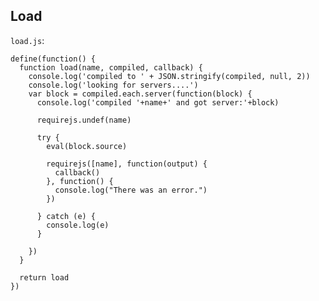 Load
----

`load.js`:

    define(function() {
      function load(name, compiled, callback) {
        console.log('compiled to ' + JSON.stringify(compiled, null, 2))
        console.log('looking for servers....')
        var block = compiled.each.server(function(block) {
          console.log('compiled '+name+' and got server:'+block)
          
          requirejs.undef(name)

          try {
            eval(block.source)

            requirejs([name], function(output) {
              callback()
            }, function() {
              console.log("There was an error.")
            })

          } catch (e) {
            console.log(e)
          }

        })
      }

      return load
    })
